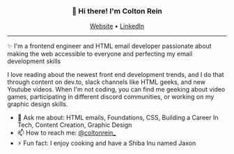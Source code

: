 <h3 align="center">👋 Hi there! I'm Colton Rein</h3>
<p align="center">
  <a href="https://www.coltonrein.com">Website</a> •
  <a href="https://www.linkedin.com/in/coltonrein/">LinkedIn</a>
</p>

---
✨ I'm a frontend engineer and HTML email developer passionate about making the web accessible to everyone and perfecting my email development skills

I love reading about the newest front end development trends, and I do that through content on dev.to, slack channels like HTML geeks, and new Youtube videos. When I'm not coding, you can find me geeking about video games, participating in different discord communities, or working on my graphic design skills. 


- 💬 Ask me about: HTML emails, Foundations, CSS, Building a Career In Tech, Content Creation, Graphic Design
- 📫 How to reach me: [@coltonrein_](https://www.linkedin.com/in/coltonrein/)
- ⚡ Fun fact: I enjoy cooking and have a Shiba Inu named Jaxon
